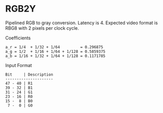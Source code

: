 # RGB2Y

Pipelined RGB to gray conversion. Latency is 4.
Expected video format is RBG8 with 2 pixels per clock cycle.

Coefficients
```
a_r = 1/4  + 1/32 + 1/64         = 0.296875
a_g = 1/2  + 1/16 + 1/64 + 1/128 = 0.5859375
a_b = 1/16 + 1/32 + 1/64 + 1/128 = 0.1171785
```

Input Format
```
Bit     | Description
---------------------
47 - 40 | R1
39 - 32 | B1
31 - 24 | G1
23 - 16 | R0
15 -  8 | B0
 7 -  0 | G0
```
